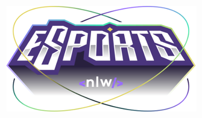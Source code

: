 <p align="center">
  <img src="./assets/logo-nlw-esports.svg" alt="Next Level Week Esports Logo"/>
</p>
